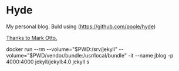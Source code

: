 # Hyde

My personal blog.
Buld using (https://github.com/poole/hyde)

[Thanks to  Mark Otto.](https://github.com/mdo)

docker run --rm --volume="$PWD:/srv/jekyll" --volume="$PWD/vendor/bundle:/usr/local/bundle"  -it --name jblog -p 4000:4000 jekyll/jekyll:4.0 jekyll s 